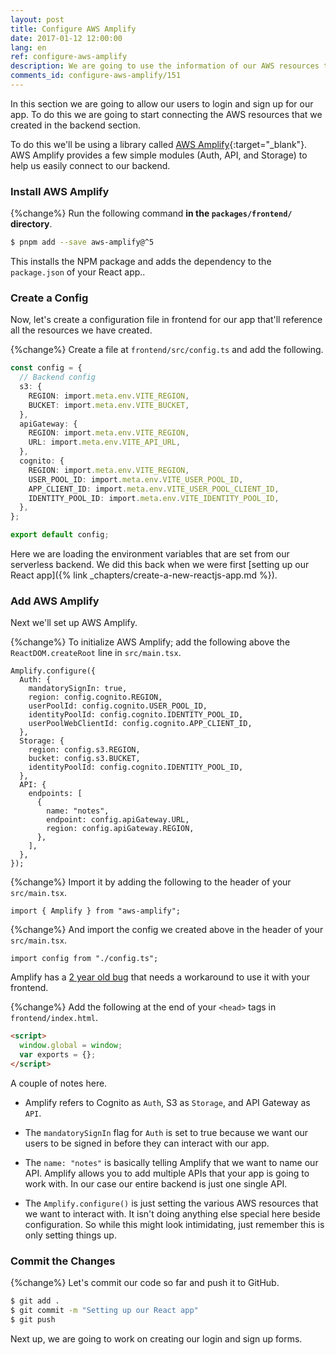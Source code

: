 ```yaml
---
layout: post
title: Configure AWS Amplify
date: 2017-01-12 12:00:00
lang: en
ref: configure-aws-amplify
description: We are going to use the information of our AWS resources to configure AWS Amplify in our React app. We'll call the Amplify.configure() method when our app first loads.
comments_id: configure-aws-amplify/151
---
```


In this section we are going to allow our users to login and sign up for our app. To do this we are going to start connecting the AWS resources that we created in the backend section.

To do this we'll be using a library called [AWS Amplify](https://github.com/aws/aws-amplify){:target="_blank"}. AWS Amplify provides a few simple modules (Auth, API, and Storage) to help us easily connect to our backend.

### Install AWS Amplify

{%change%} Run the following command **in the `packages/frontend/` directory**.

```bash
$ pnpm add --save aws-amplify@^5
```

This installs the NPM package and adds the dependency to the `package.json` of your React app..

### Create a Config

Now, let's create a configuration file in frontend for our app that'll reference all the resources we have created.

{%change%} Create a file at `frontend/src/config.ts` and add the following.

```typescript
const config = {
  // Backend config
  s3: {
    REGION: import.meta.env.VITE_REGION,
    BUCKET: import.meta.env.VITE_BUCKET,
  },
  apiGateway: {
    REGION: import.meta.env.VITE_REGION,
    URL: import.meta.env.VITE_API_URL,
  },
  cognito: {
    REGION: import.meta.env.VITE_REGION,
    USER_POOL_ID: import.meta.env.VITE_USER_POOL_ID,
    APP_CLIENT_ID: import.meta.env.VITE_USER_POOL_CLIENT_ID,
    IDENTITY_POOL_ID: import.meta.env.VITE_IDENTITY_POOL_ID,
  },
};

export default config;
```

Here we are loading the environment variables that are set from our serverless backend. We did this back when we were first [setting up our React app]({% link _chapters/create-a-new-reactjs-app.md %}).

### Add AWS Amplify

Next we'll set up AWS Amplify.

{%change%} To initialize AWS Amplify; add the following above the `ReactDOM.createRoot` line in `src/main.tsx`.

```tsx
Amplify.configure({
  Auth: {
    mandatorySignIn: true,
    region: config.cognito.REGION,
    userPoolId: config.cognito.USER_POOL_ID,
    identityPoolId: config.cognito.IDENTITY_POOL_ID,
    userPoolWebClientId: config.cognito.APP_CLIENT_ID,
  },
  Storage: {
    region: config.s3.REGION,
    bucket: config.s3.BUCKET,
    identityPoolId: config.cognito.IDENTITY_POOL_ID,
  },
  API: {
    endpoints: [
      {
        name: "notes",
        endpoint: config.apiGateway.URL,
        region: config.apiGateway.REGION,
      },
    ],
  },
});
```

{%change%} Import it by adding the following to the header of your `src/main.tsx`.

```tsx
import { Amplify } from "aws-amplify";
```

{%change%} And import the config we created above in the header of your `src/main.tsx`.

```tsx
import config from "./config.ts";
```

Amplify has a [2 year old bug](https://github.com/vitejs/vite/issues/1502#issuecomment-758822680) that needs a workaround to use it with your frontend.  

{%change%} Add the following at the end of your `<head>` tags in `frontend/index.html`.

```html
<script>
  window.global = window;
  var exports = {};
</script>
```

A couple of notes here.

- Amplify refers to Cognito as `Auth`, S3 as `Storage`, and API Gateway as `API`.

- The `mandatorySignIn` flag for `Auth` is set to true because we want our users to be signed in before they can interact with our app.

- The `name: "notes"` is basically telling Amplify that we want to name our API. Amplify allows you to add multiple APIs that your app is going to work with. In our case our entire backend is just one single API.

- The `Amplify.configure()` is just setting the various AWS resources that we want to interact with. It isn't doing anything else special here beside configuration. So while this might look intimidating, just remember this is only setting things up.

### Commit the Changes

{%change%} Let's commit our code so far and push it to GitHub.

```bash
$ git add .
$ git commit -m "Setting up our React app"
$ git push
```

Next up, we are going to work on creating our login and sign up forms.
